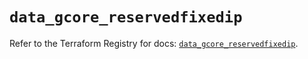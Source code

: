 # `data_gcore_reservedfixedip`

Refer to the Terraform Registry for docs: [`data_gcore_reservedfixedip`](https://registry.terraform.io/providers/g-core/gcore/0.31.1/docs/data-sources/reservedfixedip).
